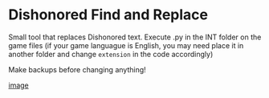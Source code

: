 # Dishonored Find and Replace
 Small tool that replaces Dishonored text.
 Execute .py in the INT folder on the game files (if your game languague is English, you may need place it in another folder  and change `extension` in the code accordingly)

 Make backups before changing anything!

[image](https://media.discordapp.net/attachments/670313814490873864/874065900289032232/unknown.png)
